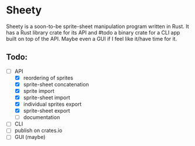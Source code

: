 # Sheety

Sheety is a soon-to-be sprite-sheet manipulation program written in Rust.
It has a Rust library crate for its API and #todo a binary crate for a CLI app built on top of the API.
Maybe even a GUI if I feel like it/have time for it.

## Todo:
- [ ] API
	- [x] reordering of sprites
	- [x] sprite-sheet concatenation
	- [x] sprite import
	- [x] sprite-sheet import
	- [x] individual sprites export
	- [x] sprite-sheet export
	- [ ] documentation
- [ ] CLI
- [ ] publish on crates.io
- [ ] GUI (maybe)
